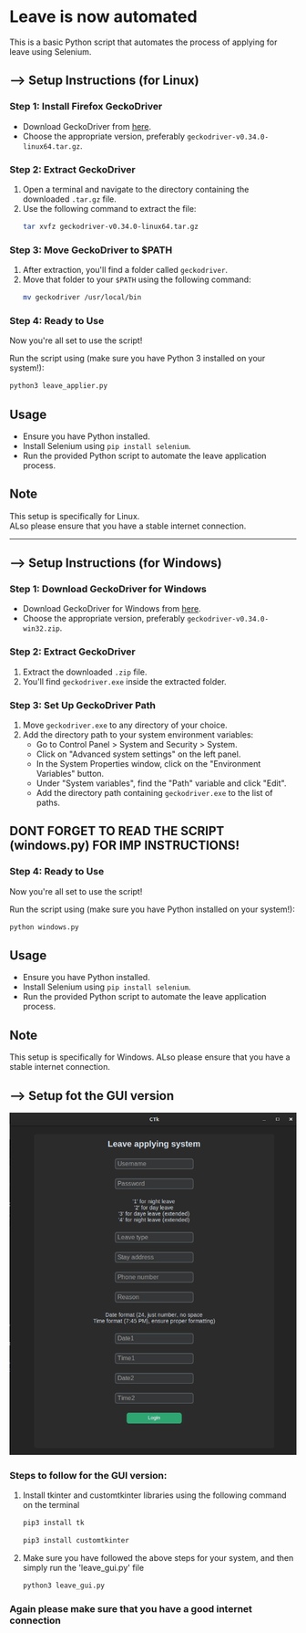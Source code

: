 # Leave is now automated

This is a basic Python script that automates the process of applying for leave using Selenium.

## --> Setup Instructions (for Linux)

### Step 1: Install Firefox GeckoDriver
- Download GeckoDriver from [here](https://github.com/mozilla/geckodriver/releases).
- Choose the appropriate version, preferably `geckodriver-v0.34.0-linux64.tar.gz`.

### Step 2: Extract GeckoDriver
1. Open a terminal and navigate to the directory containing the downloaded `.tar.gz` file.
2. Use the following command to extract the file:
    ```bash
    tar xvfz geckodriver-v0.34.0-linux64.tar.gz
    ```

### Step 3: Move GeckoDriver to $PATH
1. After extraction, you'll find a folder called `geckodriver`.
2. Move that folder to your `$PATH` using the following command:
    ```bash
    mv geckodriver /usr/local/bin
    ```

### Step 4: Ready to Use
Now you're all set to use the script! 

Run the script using (make sure you have Python 3 installed on your system!):

```bash
python3 leave_applier.py
```

## Usage
- Ensure you have Python installed.
- Install Selenium using `pip install selenium`.
- Run the provided Python script to automate the leave application process.

## Note
This setup is specifically for Linux. <br>
ALso please ensure that you have a stable internet connection.

----------------------------------------------------------------------------------------------

## --> Setup Instructions (for Windows)

### Step 1: Download GeckoDriver for Windows
- Download GeckoDriver for Windows from [here](https://github.com/mozilla/geckodriver/releases).
- Choose the appropriate version, preferably `geckodriver-v0.34.0-win32.zip`.

### Step 2: Extract GeckoDriver
1. Extract the downloaded `.zip` file.
2. You'll find `geckodriver.exe` inside the extracted folder.

### Step 3: Set Up GeckoDriver Path
1. Move `geckodriver.exe` to any directory of your choice.
2. Add the directory path to your system environment variables:
    - Go to Control Panel > System and Security > System.
    - Click on "Advanced system settings" on the left panel.
    - In the System Properties window, click on the "Environment Variables" button.
    - Under "System variables", find the "Path" variable and click "Edit".
    - Add the directory path containing `geckodriver.exe` to the list of paths.
  
## DONT FORGET TO READ THE SCRIPT (windows.py) FOR IMP INSTRUCTIONS!

### Step 4: Ready to Use
Now you're all set to use the script!

Run the script using (make sure you have Python installed on your system!):

```bash
python windows.py
```
## Usage
- Ensure you have Python installed.
- Install Selenium using `pip install selenium`.
- Run the provided Python script to automate the leave application process.


## Note
This setup is specifically for Windows. 
ALso please ensure that you have a stable internet connection.

## --> Setup fot the GUI version

<center><img src="gui.png" width="550" height="600"></center>


### Steps to follow for the GUI version:
1. Install tkinter and customtkinter libraries using the following command on the terminal
   ```bash
   pip3 install tk
   ```
   ```bash
   pip3 install customtkinter
   ```
2. Make sure you have followed the above steps for your system, and then simply run the 'leave_gui.py' file
    ```bash
    python3 leave_gui.py
    ```

### Again please make sure that you have a good internet connection
